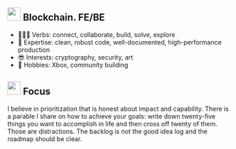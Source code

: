 
<!-- ## <img src="https://media.giphy.com/media/VgCDAzcKvsR6OM0uWg/giphy.gif" width="50"> -->

## <img src="https://media.giphy.com/media/WUlplcMpOCEmTGBtBW/giphy.gif" width="30"> Blockchain. FE/BE

* 🧑‍🤝‍🧑 Verbs: connect, collaborate, build, solve, explore
* 🤩 Expertise: clean, robust code, well-documented, high-performance production
* 😎 Interests: cryptography, security, art
* 🥰 Hobbies: Xbox, community building

## <img src="https://media.giphy.com/media/LnQjpWaON8nhr21vNW/giphy.gif" width="30"> Focus

I believe in prioritization that is honest about impact and capability. There is a parable I share on how to achieve your goals: write down twenty-five things you want to accomplish in life and then cross off twenty of them. Those are distractions. The backlog is not the good idea log and the roadmap should be clear.


